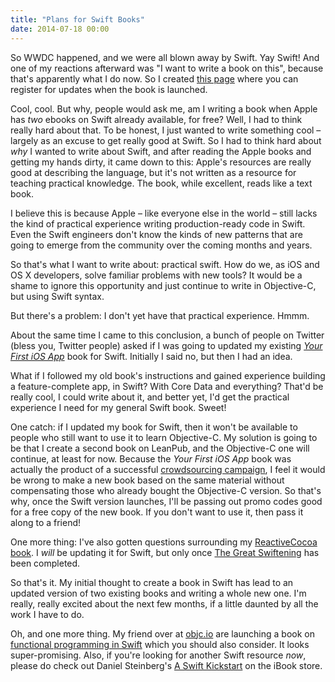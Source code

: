 ```yaml
---
title: "Plans for Swift Books"
date: 2014-07-18 00:00
---
```


<p>So WWDC happened, and we were all blown away by Swift. Yay Swift! And one of my reactions afterward was "I want to write a book on this", because that's apparently what I do now. So I created <a href="https://leanpub.com/swift_book">this page</a> where you can register for updates when the book is launched. </p>

<!-- more -->

<p>Cool, cool. But why, people would ask me, am I writing a book when Apple has <em>two</em> ebooks on Swift already available, for free? Well, I had to think really hard about that. To be honest, I just wanted to write something cool – largely as an excuse to get really good at Swift. So I had to think hard about <em>why</em> I wanted to write about Swift, and after reading the Apple books and getting my hands dirty, it came down to this: Apple's resources are really good at describing the language, but it's not written as a resource for teaching practical knowledge. The book, while excellent, reads like a text book. </p>

<p>I believe this is because Apple – like everyone else in the world – still lacks the kind of practical experience writing production-ready code in Swift. Even the Swift engineers don't know the kinds of new patterns that are going to emerge from the community over the coming months and years. </p>

<p>So that's what I want to write about: practical swift. How do we, as iOS and OS X developers, solve familiar problems with new tools? It would be a shame to ignore this opportunity and just continue to write in Objective-C, but using Swift syntax.</p>

<p>But there's a problem: I don't yet have that practical experience. Hmmm. </p>

<p>About the same time I came to this conclusion, a bunch of people on Twitter (bless you, Twitter people) asked if I was going to updated my existing <em><a href="https://leanpub.com/your-first-ios-app">Your First iOS App</a></em> book for Swift. Initially I said no, but then I had an idea. </p>

<p>What if I followed my old book's instructions and gained experience building a feature-complete app, in Swift? With Core Data and everything? That'd be really cool, I could write about it, and better yet, I'd get the practical experience I need for my general Swift book. Sweet!</p>

<p>One catch: if I updated my book for Swift, then it won't be available to people who still want to use it to learn Objective-C. My solution is going to be that I create a second book on LeanPub, and the Objective-C one will continue, at least for now. Because the <em>Your First iOS App</em> book was actually the product of a successful <a href="https://www.indiegogo.com/projects/your-first-ios-app">crowdsourcing campaign</a>, I feel it would be wrong to make a new book based on the same material without compensating those who already bought the Objective-C version. So that's why, once the Swift version launches, I'll be passing out promo codes good for a free copy of the new book. If you don't want to use it, then pass it along to a friend!</p>

<p>One more thing: I've also gotten questions surrounding my <a href="https://leanpub.com/iosfrp">ReactiveCocoa book</a>. I <em>will</em> be updating it for Swift, but only once <a href="https://github.com/ReactiveCocoa/ReactiveCocoa/pull/1382">The Great Swiftening</a> has been completed. </p>

<p>So that's it. My initial thought to create a book in Swift has lead to an updated version of two existing books and writing a whole new one. I'm really, really excited about the next few months, if a little daunted by all the work I have to do. </p>

<p>Oh, and one more thing. My friend over at <a href="http://objc.io">objc.io</a> are launching a book on <a href="http://www.objc.io/books/">functional programming in Swift</a> which you should also consider. It looks super-promising. Also, if you're looking for another Swift resource <em>now</em>, please do check out Daniel Steinberg's <a href="https://itunes.apple.com/ca/book/a-swift-kickstart/id891801923?mt=11">A Swift Kickstart</a> on the iBook store. </p>

